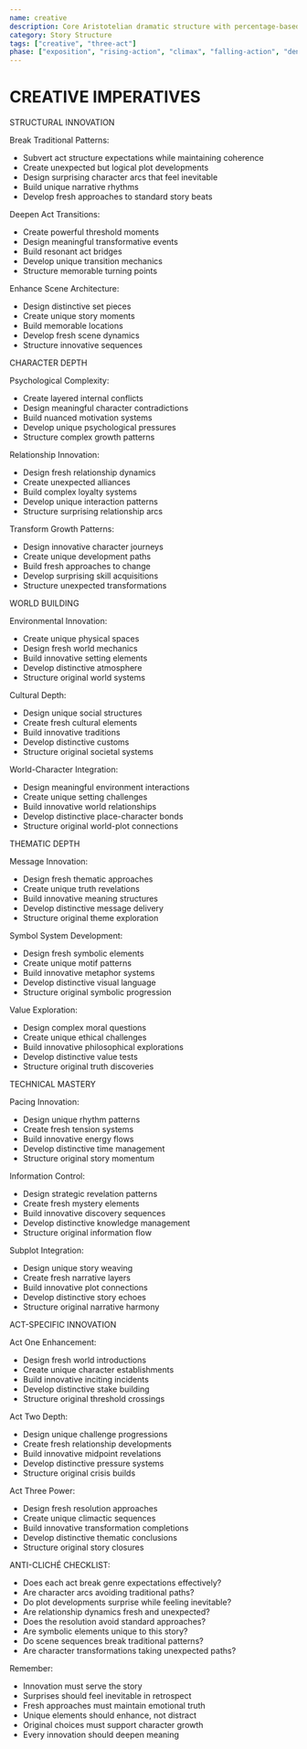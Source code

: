 ```yaml
---
name: creative
description: Core Aristotelian dramatic structure with percentage-based story stages and character elements
category: Story Structure
tags: ["creative", "three-act"]
phase: ["exposition", "rising-action", "climax", "falling-action", "denouement"]
---
```


# CREATIVE IMPERATIVES

STRUCTURAL INNOVATION

Break Traditional Patterns:

* Subvert act structure expectations while maintaining coherence
* Create unexpected but logical plot developments
* Design surprising character arcs that feel inevitable
* Build unique narrative rhythms
* Develop fresh approaches to standard story beats

Deepen Act Transitions:

* Create powerful threshold moments
* Design meaningful transformative events
* Build resonant act bridges
* Develop unique transition mechanics
* Structure memorable turning points

Enhance Scene Architecture:

* Design distinctive set pieces
* Create unique story moments
* Build memorable locations
* Develop fresh scene dynamics
* Structure innovative sequences

CHARACTER DEPTH

Psychological Complexity:

* Create layered internal conflicts
* Design meaningful character contradictions
* Build nuanced motivation systems
* Develop unique psychological pressures
* Structure complex growth patterns

Relationship Innovation:

* Design fresh relationship dynamics
* Create unexpected alliances
* Build complex loyalty systems
* Develop unique interaction patterns
* Structure surprising relationship arcs

Transform Growth Patterns:

* Design innovative character journeys
* Create unique development paths
* Build fresh approaches to change
* Develop surprising skill acquisitions
* Structure unexpected transformations

WORLD BUILDING

Environmental Innovation:

* Create unique physical spaces
* Design fresh world mechanics
* Build innovative setting elements
* Develop distinctive atmosphere
* Structure original world systems

Cultural Depth:

* Design unique social structures
* Create fresh cultural elements
* Build innovative traditions
* Develop distinctive customs
* Structure original societal systems

World-Character Integration:

* Design meaningful environment interactions
* Create unique setting challenges
* Build innovative world relationships
* Develop distinctive place-character bonds
* Structure original world-plot connections

THEMATIC DEPTH

Message Innovation:

* Design fresh thematic approaches
* Create unique truth revelations
* Build innovative meaning structures
* Develop distinctive message delivery
* Structure original theme exploration

Symbol System Development:

* Design fresh symbolic elements
* Create unique motif patterns
* Build innovative metaphor systems
* Develop distinctive visual language
* Structure original symbolic progression

Value Exploration:

* Design complex moral questions
* Create unique ethical challenges
* Build innovative philosophical explorations
* Develop distinctive value tests
* Structure original truth discoveries

TECHNICAL MASTERY

Pacing Innovation:

* Design unique rhythm patterns
* Create fresh tension systems
* Build innovative energy flows
* Develop distinctive time management
* Structure original story momentum

Information Control:

* Design strategic revelation patterns
* Create fresh mystery elements
* Build innovative discovery sequences
* Develop distinctive knowledge management
* Structure original information flow

Subplot Integration:

* Design unique story weaving
* Create fresh narrative layers
* Build innovative plot connections
* Develop distinctive story echoes
* Structure original narrative harmony

ACT-SPECIFIC INNOVATION

Act One Enhancement:

* Design fresh world introductions
* Create unique character establishments
* Build innovative inciting incidents
* Develop distinctive stake building
* Structure original threshold crossings

Act Two Depth:

* Design unique challenge progressions
* Create fresh relationship developments
* Build innovative midpoint revelations
* Develop distinctive pressure systems
* Structure original crisis builds

Act Three Power:

* Design fresh resolution approaches
* Create unique climactic sequences
* Build innovative transformation completions
* Develop distinctive thematic conclusions
* Structure original story closures

ANTI-CLICHÉ CHECKLIST:

* Does each act break genre expectations effectively?
* Are character arcs avoiding traditional paths?
* Do plot developments surprise while feeling inevitable?
* Are relationship dynamics fresh and unexpected?
* Does the resolution avoid standard approaches?
* Are symbolic elements unique to this story?
* Do scene sequences break traditional patterns?
* Are character transformations taking unexpected paths?

Remember:

* Innovation must serve the story
* Surprises should feel inevitable in retrospect
* Fresh approaches must maintain emotional truth
* Unique elements should enhance, not distract
* Original choices must support character growth
* Every innovation should deepen meaning
